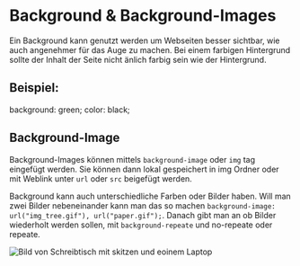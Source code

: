 # Background & Background-Images

Ein Background kann genutzt werden um Webseiten besser sichtbar, wie auch angenehmer für das Auge zu machen.
Bei einem farbigen Hintergrund sollte der Inhalt der Seite nicht änlich farbig sein wie der Hintergrund.

## Beispiel:

background: green;
color: black;

## Background-Image

Background-Images können mittels `background-image` oder `img` tag eingefügt werden. Sie können dann lokal gespeichert in img Ordner oder mit Weblink unter `url` oder `src` beigefügt werden.

Background kann auch unterschiedliche Farben oder Bilder haben. Will man zwei Bilder nebeneinander kann man das so machen `background-image: url("img_tree.gif"), url("paper.gif");`. Danach gibt man an ob Bilder wiederholt werden sollen, mit `background-repeate` und no-repeate oder repeate.

<!DOCTYPE html>
<html lang="en">
    <head>
        <meta charset="UTF-8" />
        <meta http-equiv="X-UA-Compatible" content="IE=edge" />
        <meta name="viewport" content="width=device-width, initial-scale=1.0" />
        <title>Background</title>
    </head>
    <body>
        <img
            src="https://images.unsplash.com/photo-1599420186946-7b6fb4e297f0?ixlib=rb-1.2.1&ixid=MnwxMjA3fDF8MHxwaG90by1wYWdlfHx8fGVufDB8fHx8&auto=format&fit=crop&w=987&q=80"
            alt="Bild von Schreibtisch mit skitzen und eoinem Laptop"
        />
    </body>
</html>
